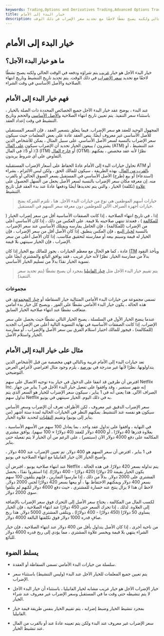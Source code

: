 ```yaml
---
keywords: Trading,Options and Derivatives Trading,Advanced Options Trading Concepts,Options and Derivatives,Advanced Concepts
title: خيار البدء إلى الأمام
description: خيار البدء الآجل هو خيار غريب يتم شراؤه ودفعه في الوقت الحالي ولكنه يصبح نشطًا لاحقًا مع تحديد سعر الإضراب في ذلك الوقت.
---
```


# خيار البدء إلى الأمام
## ما هو خيار البدء الآجل؟

خيار البدء الآجل هو خيار [غريب](/exoticoption) يتم شراؤه ودفعه في الوقت الحالي ولكنه يصبح نشطًا لاحقًا مع تحديد [سعر الإضراب](/strikeprice) في ذلك الوقت. يتم تحديد تاريخ التنشيط وتاريخ انتهاء الصلاحية والأصل الأساسي في وقت الشراء.

## فهم خيار البدء إلى الأمام

عند البدء ، يوضح عقد خيار البدء الآجل جميع الخصائص المحددة ذات الصلة بالخيار ، باستثناء سعر التنفيذ. يتم تعيين تاريخ انتهاء الصلاحية [والأصل الأساسي](/underlying-asset) والحجم وتاريخ التنشيط في وقت إعداد العقد.

المجهول الوحيد للعقد هو سعر الإضراب. فيما يتعلق بتسعير العقد ، فإن السعر المستقبلي للأصل الأساسي غير معروف أيضًا. ينص العقد عادة على بعض المعلمات حيث سيكون سعر الإضراب بالنسبة لسعر الأصل الأساسي. على سبيل المثال ، يمكن للأشخاص الذين يشترون / يبيعون الخيار تحديد أن الإضراب سيكون [على المال](/atthemoney) (ATM) عند التنشيط ، أو 3٪ أو 5٪ في المال (ITM) أو [خارج المال](/outofthemoney) (OTM). نظرًا لأنه عقد مخصص ، يمكنهم التفاوض على أي شروط يريدون.

تحاول خيارات البدء إلى الأمام عادةً الحفاظ على أسعار الإضراب المستقبلية ATM أو [بالقرب من المال](/near-the-money). بهذه الطريقة ، سيكون للمالك الحق ، ولكن ليس الالتزام ، بشراء (استدعاء) أو بيع (طرح) الأصل الأساسي في المستقبل بسعر السوق الحالي أو بالقرب منه. إن معرفة مكان سعر الإضراب بالنسبة لسعر الأصل يجعل من السهل الحصول على [علاوة](/premium) (تكلفة) الخيار ، والتي يتم تحديدها أيضًا ودفعها عادةً عند بدء العقد قبل تاريخ التنشيط.

> خيارات أسهم الموظفين هي نوع من خيارات البدء الآجل. هنا ، تلتزم الشركة بمنح خيارات أجهزة الصراف الآلي للموظفين دون معرفة سعر السهم في المستقبل.

>

إذا ، في تاريخ انتهاء الصلاحية ، إذا كانت الصفقات الأساسية أقل من سعر إضراب الخيار ( [للمكالمة](/calloption) ) ، فعندئذ تنتهي صلاحيته بلا قيمة. على العكس من ذلك ، إذا كان الأساسي أعلى من الإضراب (للمكالمة) ، فإن الحامل يمارسه ويمتلك الأساسي عند سعر الإضراب. بالنسبة [لخيار البيع](/putoption) ، فإن العكس ينطبق. إذا كان الأصل أقل من سعر الإضراب ، فإن الخيار له قيمة وسيتم بيعه أو ممارسته لتحقيق مكاسب. إذا كان الأصل أعلى من سعر الإضراب ، فإن الخيار سينتهي بلا قيمة.

عادة ، كما هو الحال مع معظم الخيارات ، يجوز للمالك بيع الخيار إذا كان [ITM](/inthemoney) ويأخذ النقود بدلاً من ممارسة الخيار. نظرًا لأنه خيار غريب ، فقد يوافق البائع والمشتري أيضًا على تسوية الخيار نقدًا بدلاً من تسليم الخيار الأساسي.

> يتم تقييم خيار البدء الآجل مثل [خيار الفانيليا](/vanillaoption) بمجرد أن يصبح نشطًا (يتم تحديد سعر التنفيذ).

>

### مجموعات

تسمى مجموعة من خيارات البدء الأمامي المتتالية خيار السقاطة أو [خيار المجموعة](/cliquet). في هذه الحالة ، يكون خيار البدء الأمامي نشطًا على الفور ، ويصبح كل خيار بدء أمامي متعاقب نشطًا عند انتهاء صلاحية الخيار السابق.

عندما ينضج الخيار الأول في السلسلة ، يصبح الخيار التالي نشطًا حيث يحصل على سعر الإضراب. إذا كانت الصفقات الأساسية في نهاية التسوية التالية أعلى من الإضراب الجديد (للمكالمة) ، فيجوز للمالك اختيار استلام الفرق بين سعر الأصل والإضراب ، أو ممارسة الخيار واستلام الأصل.

## مثال على خيار البدء إلى الأمام

تعد خيارات البدء إلى الأمام غريبة وبالتالي فهي مخصصة من قبل الأشخاص الذين يتداولونها. نظرًا لأنها غير مدرجة في [بورصة](/exchange) ، يلزم وجود مثال افتراضي لأغراض العرض التوضيحي.

افترض أن طرفين قد اتفقا على الدخول في خيار بدء توجيه الاتصال على سهم Netflix Inc. إنه شهر سبتمبر ، وقد وافقوا على تفعيل خيار البدء الآجل في 1 يناير من جهاز الصراف الآلي. هذا يعني أنه في 1 يناير ، سيكون سعر الإضراب للخيار هو السعر الذي يتم تداول سهم Netflix به في ذلك اليوم. الخيار سينتهي في يونيو.

سعر الإضراب الدقيق غير معروف ، لكن الأطراف تعرف أن الإضراب وسعر الأساس سيكون هو نفسه عند التنشيط. يمكنهم النظر في الخيارات الحالية لمدة ستة أشهر (من يناير إلى يونيو) وتقييم [التقلبات](/volatility) لتحديد علاوة الخيار.

في النهاية ، وافقوا على تداول عقد واحد ، بما يعادل 100 سهم من الأسهم الأساسية ، بعلاوة قدرها 40 دولارًا ، أو 4000 دولار للعقد (40 دولارًا × 100 سهم). يوافق مشتري المكالمة على دفع 4000 دولار الآن (سبتمبر) ، على الرغم من أن الخيار لا يتم تفعيله حتى يناير.

في 1 يناير ، افترض أن سعر السهم هو 400 دولار. تم تعيين الإضراب عند 400 دولار ، وأصبح الخيار الآن خيار الفانيليا مع انتهاء الصلاحية في يونيو.

عند انتهاء صلاحية يونيو ، افترض أن Netflix يتم تداوله بسعر 420 دولارًا. في هذه الحالة ، يكون الخيار بقيمة 20 دولارًا (420 دولارًا - 400 دولارًا). إذا استقروا نقدًا ، يحصل المشتري على 2000 دولار. بدلاً من ذلك ، إذا مارسوا التمارين ، فإنهم يتلقون 100 سهم بسعر 400 دولار ويمكنهم الاحتفاظ بها ، أو بيعها بسعر 420 دولارًا لجني 2000 دولار. لاحظ أن هذا لا يزال ينتج عنه خسارة للمشتري ، حيث دفع 4000 دولار لكنهم لم يتلقوا سوى 2000 دولار.

لكسب المال من المكالمة ، يحتاج سعر الأصل إلى التحرك فوق سعر الإضراب بالإضافة إلى العلاوة. لذلك ، إذا تحرك السعر حتى 450 دولارًا عند انتهاء الصلاحية ، فإن الخيار يساوي 50 دولارًا (450 دولارًا - 400 دولارًا) ، ويتلقى المشتري 5000 دولار. هذا [ربح](/profit) صافٍ قدره 1000 دولار فوق تكلفتها البالغة 4000 دولار.

من ناحية أخرى ، إذا كان الأصل يتداول بأقل من 400 دولار عند انتهاء الصلاحية ، فإن خيار الشراء ينتهي بلا قيمة ويخسر علاوة المشتري ، مما يؤدي إلى ربح قدره 4000 دولار للبائع.

## يسلط الضوء

- سلسلة من خيارات البدء الأمامي تسمى السقاطة أو العقدة.

- يتم تعيين جميع المعلمات للخيار الآجل عند البدء (وليس التنشيط) باستثناء سعر الإضراب.

- خيار الإضراب الآجل هو خيار غريب مشابه لخيار الفانيليا ، باستثناء أن خيار البدء الآجل لا يتم تنشيطه حتى وقت ما في المستقبل وسعر الإضراب غير معروف عند شراء الخيار.

- بمجرد تنشيط الخيار وضبط إضرابه ، يتم تقييم الخيار بنفس طريقة قيمة خيار الفانيليا.

- سعر الإضراب غير معروف عند البدء ولكن يتم تعيينه عادةً عند أو بالقرب من المال عند تنشيط الخيار.

